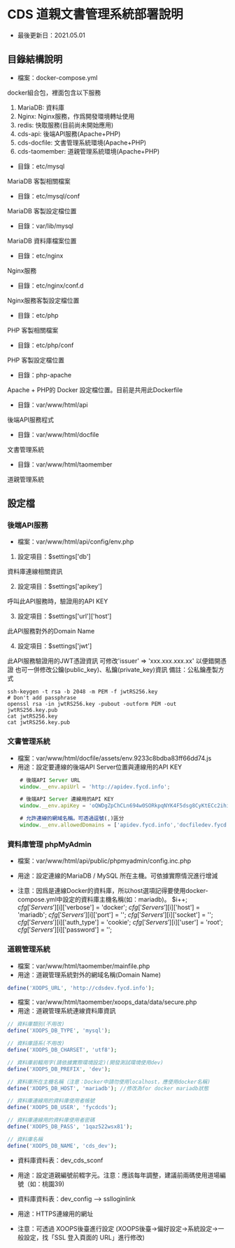 # CDS 道親文書管理系統部署說明

- 最後更新日：2021.05.01

## 目錄結構說明

- 檔案：docker-compose.yml

docker組合包，裡面包含以下服務
1. MariaDB: 資料庫
2. Nginx: Nginx服務，作爲開發環境轉址使用
3. redis: 快取服務(目前尚未開始應用)
4. cds-api: 後端API服務(Apache+PHP)
5. cds-docfile: 文書管理系統環境(Apache+PHP)
6. cds-taomember: 道親管理系統環境(Apache+PHP)

- 目錄：etc/mysql

MariaDB 客製相關檔案

- 目錄：etc/mysql/conf

MariaDB 客製設定檔位置

- 目錄：var/lib/mysql

MariaDB 資料庫檔案位置

- 目錄：etc/nginx

Nginx服務

- 目錄：etc/nginx/conf.d

Nginx服務客製設定檔位置

- 目錄：etc/php

PHP 客製相關檔案

- 目錄：etc/php/conf

PHP 客製設定檔位置

- 目錄：php-apache

Apache + PHP的 Docker 設定檔位置。目前是共用此Dockerfile

- 目錄：var/www/html/api

後端API服務程式

- 目錄：var/www/html/docfile

文書管理系統

- 目錄：var/www/html/taomember

道親管理系統

## 設定檔
### 後端API服務
- 檔案：var/www/html/api/config/env.php

1. 設定項目：$settings['db']

資料庫連線相關資訊

2. 設定項目：$settings['apikey']

呼叫此API服務時，驗證用的API KEY

3. 設定項目：$settings['url']['host']

此API服務對外的Domain Name

4. 設定項目：$settings['jwt']

此API服務驗證用的JWT憑證資訊
可修改'issuer' => 'xxx.xxx.xxx.xx'
以便錯開憑證
也可一併修改公鑰(public_key)、私鑰(private_key)資訊
備註：公私鑰產製方式

```shell
ssh-keygen -t rsa -b 2048 -m PEM -f jwtRS256.key
# Don't add passphrase
openssl rsa -in jwtRS256.key -pubout -outform PEM -out jwtRS256.key.pub
cat jwtRS256.key
cat jwtRS256.key.pub
```

### 文書管理系統
- 檔案：var/www/html/docfile/assets/env.9233c8bdba83ff66dd74.js
- 用途：設定要連線的後端API Server位置與連線用的API KEY

```javascript
    # 後端API Server URL
    window.__env.apiUrl = 'http://apidev.fycd.info';

    # 後端API Server 連線用的API KEY
    window.__env.apiKey = 'oQWDgZpChCLn694w0SORkpqNYK4F5dsg8CyKtECc2ihi7SFpzoKwoAzDmS5BY9cov33IBWMeLgq';

    # 允許連線的網域名稱。可透過逗號(,)區分
    window.__env.allowedDomains = ['apidev.fycd.info','docfiledev.fycd.info','localhost'];
```

### 資料庫管理 phpMyAdmin
- 檔案：var/www/html/api/public/phpmyadmin/config.inc.php

- 用途：設定連線的MariaDB / MySQL 所在主機。可依據實際情況進行增減

- 注意：因爲是連線Docker的資料庫，所以host選項記得要使用docker-compose.yml中設定的資料庫主機名稱(如：mariadb)。
$i++;
$cfg['Servers'][$i]['verbose'] = 'docker';
$cfg['Servers'][$i]['host'] = 'mariadb';
$cfg['Servers'][$i]['port'] = '';
$cfg['Servers'][$i]['socket'] = '';
$cfg['Servers'][$i]['auth_type'] = 'cookie';
$cfg['Servers'][$i]['user'] = 'root';
$cfg['Servers'][$i]['password'] = '';

### 道親管理系統
- 檔案：var/www/html/taomember/mainfile.php
- 用途：道親管理系統對外的網域名稱(Domain Name)

```PHP
define('XOOPS_URL', 'http://cdsdev.fycd.info');
```

- 檔案：var/www/html/taomember/xoops_data/data/secure.php
- 用途：道親管理系統連線資料庫資訊

```PHP
// 資料庫類別(不用改)
define('XOOPS_DB_TYPE', 'mysql');

// 資料庫語系(不用改)
define('XOOPS_DB_CHARSET', 'utf8');

// 資料庫前輟用字(請依據實際環境設定)(開發測試環境使用dev)
define('XOOPS_DB_PREFIX', 'dev');

// 資料庫所在主機名稱（注意：Docker中請勿使用localhost，應使用docker名稱)
define('XOOPS_DB_HOST', 'mariadb'); //修改為for docker mariadb狀態

// 資料庫連線用的資料庫使用者帳號
define('XOOPS_DB_USER', 'fycdcds');

// 資料庫連線用的資料庫使用者密碼
define('XOOPS_DB_PASS', '1qaz522wsx81');

// 資料庫名稱
define('XOOPS_DB_NAME', 'cds_dev');
```

- 資料庫資料表：dev_cds_sconf
- 用途：設定道親編號前輟字元。注意：應該每年調整，建議前兩碼使用道場編號（如：桃園39)

- 資料庫資料表：dev_config --> sslloginlink
- 用途：HTTPS連線用的網址
- 注意：可透過 XOOPS後臺進行設定 (XOOPS後臺->偏好設定->系統設定->一般設定，找「SSL 登入頁面的 URL」進行修改)

